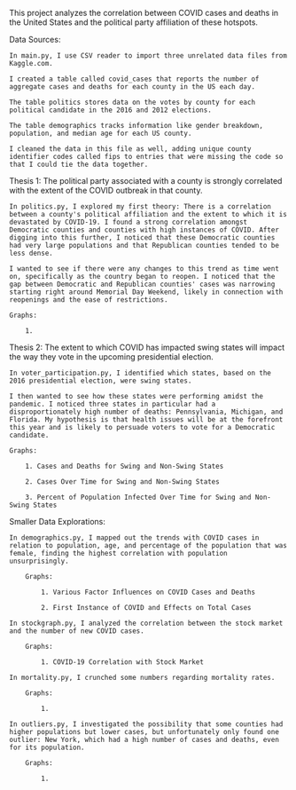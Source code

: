 This project analyzes the correlation between COVID cases and deaths in the United States and the political party affiliation of these hotspots. 

 Data Sources: 

    In main.py, I use CSV reader to import three unrelated data files from Kaggle.com. 
    
    I created a table called covid_cases that reports the number of aggregate cases and deaths for each county in the US each day. 
    
    The table politics stores data on the votes by county for each political candidate in the 2016 and 2012 elections. 
    
    The table demographics tracks information like gender breakdown, population, and median age for each US county. 
    
    I cleaned the data in this file as well, adding unique county identifier codes called fips to entries that were missing the code so that I could tie the data together.    

Thesis 1: The political party associated with a county is strongly correlated with the extent of the COVID outbreak in that county. 

    In politics.py, I explored my first theory: There is a correlation between a county's political affiliation and the extent to which it is devastated by COVID-19. I found a strong correlation amongst Democratic counties and counties with high instances of COVID. After digging into this further, I noticed that these Democratic counties had very large populations and that Republican counties tended to be less dense.

    I wanted to see if there were any changes to this trend as time went on, specifically as the country began to reopen. I noticed that the gap between Democratic and Republican counties' cases was narrowing starting right around Memorial Day Weekend, likely in connection with reopenings and the ease of restrictions. 

    Graphs: 

        1. 

Thesis 2: The extent to which COVID has impacted swing states will impact the way they vote in the upcoming presidential election.

    In voter_participation.py, I identified which states, based on the 2016 presidential election, were swing states. 
    
    I then wanted to see how these states were performing amidst the pandemic. I noticed three states in particular had a disproportionately high number of deaths: Pennsylvania, Michigan, and Florida. My hypothesis is that health issues will be at the forefront this year and is likely to persuade voters to vote for a Democratic candidate. 

    Graphs: 
    
        1. Cases and Deaths for Swing and Non-Swing States

        2. Cases Over Time for Swing and Non-Swing States

        3. Percent of Population Infected Over Time for Swing and Non-Swing States

Smaller Data Explorations:

    In demographics.py, I mapped out the trends with COVID cases in relation to population, age, and percentage of the population that was female, finding the highest correlation with population unsurprisingly. 
    
        Graphs: 
        
            1. Various Factor Influences on COVID Cases and Deaths

            2. First Instance of COVID and Effects on Total Cases

    In stockgraph.py, I analyzed the correlation between the stock market and the number of new COVID cases. 

        Graphs: 

            1. COVID-19 Correlation with Stock Market
    
    In mortality.py, I crunched some numbers regarding mortality rates. 

        Graphs: 
        
            1. 
    
    In outliers.py, I investigated the possibility that some counties had higher populations but lower cases, but unfortunately only found one outlier: New York, which had a high number of cases and deaths, even for its population. 

        Graphs: 

            1. 
    


